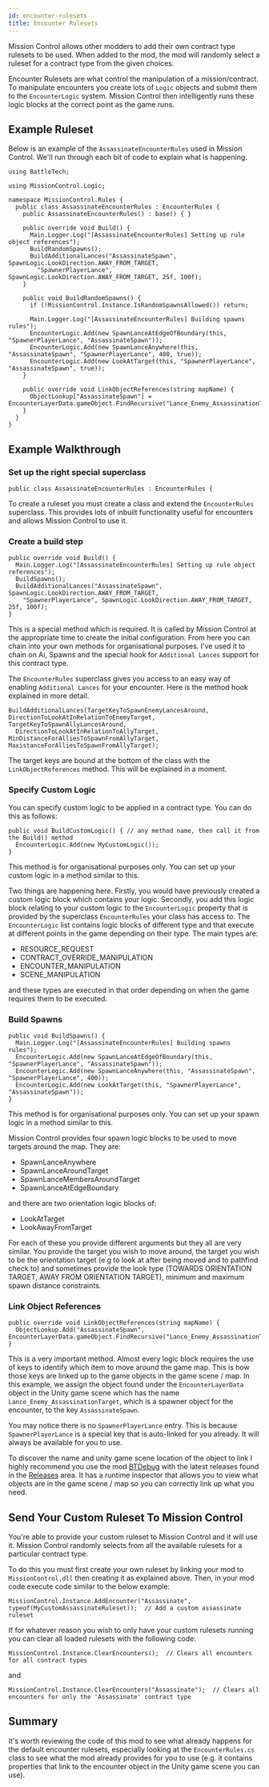 ```yaml
---
id: encounter-rulesets
title: Encounter Rulesets
---
```


Mission Control allows other modders to add their own contract type rulesets to be used. When added to the mod, the mod will randomly select a ruleset for a contract type from the given choices.

Encounter Rulesets are what control the manipulation of a mission/contract. To manipulate encounters you create lots of `Logic` objects and submit them to the `EncounterLogic` system. Mission Control then intelligently runs these logic blocks at the correct point as the game runs.

## Example Ruleset

Below is an example of the `AssassinateEncounterRules` used in Mission Control. We'll run through each bit of code to explain what is happening.

```clike
using BattleTech;

using MissionControl.Logic;

namespace MissionControl.Rules {
  public class AssassinateEncounterRules : EncounterRules {
    public AssassinateEncounterRules() : base() { }

    public override void Build() {
      Main.Logger.Log("[AssassinateEncounterRules] Setting up rule object references");
      BuildRandomSpawns();
      BuildAdditionalLances("AssassinateSpawn", SpawnLogic.LookDirection.AWAY_FROM_TARGET,
        "SpawnerPlayerLance", SpawnLogic.LookDirection.AWAY_FROM_TARGET, 25f, 100f);
    }

    public void BuildRandomSpawns() {
      if (!MissionControl.Instance.IsRandomSpawnsAllowed()) return;

      Main.Logger.Log("[AssassinateEncounterRules] Building spawns rules");
      EncounterLogic.Add(new SpawnLanceAtEdgeOfBoundary(this, "SpawnerPlayerLance", "AssassinateSpawn"));
      EncounterLogic.Add(new SpawnLanceAnywhere(this, "AssassinateSpawn", "SpawnerPlayerLance", 400, true));
      EncounterLogic.Add(new LookAtTarget(this, "SpawnerPlayerLance", "AssassinateSpawn", true));
    }

    public override void LinkObjectReferences(string mapName) {
      ObjectLookup["AssassinateSpawn"] = EncounterLayerData.gameObject.FindRecursive("Lance_Enemy_AssassinationTarget");
    }
  }
}
```

## Example Walkthrough

### Set up the right special superclass

```clike
public class AssassinateEncounterRules : EncounterRules {
```

To create a ruleset you must create a class and extend the `EncounterRules` superclass. This provides lots of inbuilt functionality useful for encounters and allows Mission Control to use it.

### Create a build step

```clike
public override void Build() {
  Main.Logger.Log("[AssassinateEncounterRules] Setting up rule object references");
  BuildSpawns();
  BuildAdditionalLances("AssassinateSpawn", SpawnLogic.LookDirection.AWAY_FROM_TARGET,
    "SpawnerPlayerLance", SpawnLogic.LookDirection.AWAY_FROM_TARGET, 25f, 100f);
}
```

This is a special method which is required. It is called by Mission Control at the appropriate time to create the initial configuration. From here you can chain into your own methods for organisational purposes. I've used it to chain on Ai, Spawns and the special hook for `Additional Lances` support for this contract type.

The `EncounterRules` superclass gives you access to an easy way of enabling `Additional Lances` for your encounter. Here is the method hook explained in more detail.

```clike
BuildAdditionalLances(TargetKeyToSpawnEnemyLancesAround, DirectionToLookAtInRelationToEnemyTarget, TargetKeyToSpawnAllyLancesAround,
  DirectionToLookAtInRelationToAllyTarget, MinDistanceForAlliesToSpawnFromAllyTarget, MaxistanceForAlliesToSpawnFromAllyTarget);
```

The target keys are bound at the bottom of the class with the `LinkObjectReferences` method. This will be explained in a moment.

### Specify Custom Logic

You can specify custom logic to be applied in a contract type. You can do this as follows:

```clike
public void BuildCustomLogic() { // any method name, then call it from the Build() method
  EncounterLogic.Add(new MyCustomLogic());
}
```

This method is for organisational purposes only. You can set up your custom logic in a method similar to this.

Two things are happening here. Firstly, you would have previously created a custom logic block which contains your logic. Secondly, you add this logic block relating to your custom logic to the `EncounterLogic` property that is provided by the superclass `EncounterRules` your class has access to. The `EncounterLogic` list contains logic blocks of different type and that execute at different points in the game depending on their type. The main types are:

- RESOURCE_REQUEST
- CONTRACT_OVERRIDE_MANIPULATION
- ENCOUNTER_MANIPULATION
- SCENE_MANIPULATION

and these types are executed in that order depending on when the game requires them to be executed.

### Build Spawns

```clike
public void BuildSpawns() {
  Main.Logger.Log("[AssassinateEncounterRules] Building spawns rules");
  EncounterLogic.Add(new SpawnLanceAtEdgeOfBoundary(this, "SpawnerPlayerLance", "AssassinateSpawn"));
  EncounterLogic.Add(new SpawnLanceAnywhere(this, "AssassinateSpawn", "SpawnerPlayerLance", 400));
  EncounterLogic.Add(new LookAtTarget(this, "SpawnerPlayerLance", "AssassinateSpawn"));
}
```

This method is for organisational purposes only. You can set up your spawn logic in a method similar to this.

Mission Control provides four spawn logic blocks to be used to move targets around the map. They are:

- SpawnLanceAnywhere
- SpawnLanceAroundTarget
- SpawnLanceMembersAroundTarget
- SpawnLanceAtEdgeBoundary

and there are two orientation logic blocks of:

- LookAtTarget
- LookAwayFromTarget

For each of these you provide different arguments but they all are very similar. You provide the target you wish to move around, the target you wish to be the orientation target (e.g to look at after being moved and to pathfind check to) and sometimes provide the look type (TOWARDS ORIENTATION TARGET, AWAY FROM ORIENTATION TARGET), minimum and maximum spawn distance constraints.

### Link Object References

```clike
public override void LinkObjectReferences(string mapName) {
  ObjectLookup.Add("AssassinateSpawn", EncounterLayerData.gameObject.FindRecursive("Lance_Enemy_AssassinationTarget"));
}
```

This is a very important method. Almost every logic block requires the use of keys to identify which item to move around the game map. This is how those keys are linked up to the game objects in the game scene / map. In this example, we assign the object found under the `EncounterLayerData` object in the Unity game scene which has the name `Lance_Enemy_AssassinationTarget`, which is a spawner object for the encounter, to the key `AssassinateSpawn`.

You may notice there is no `SpawnerPlayerLance` entry. This is because `SpawnerPlayerLance` is a special key that is auto-linked for you already. It will always be available for you to use.

To discover the name and unity game scene location of the object to link I highly recommend you use the mod [BTDebug](https://github.com/CWolfs/BTDebug) with the latest releases found in the [Releases](https://github.com/CWolfs/BTDebug/releases) area. It has a runtime inspector that allows you to view what objects are in the game scene / map so you can correctly link up what you need.

## Send Your Custom Ruleset To Mission Control

You're able to provide your custom ruleset to Mission Control and it will use it. Mission Control randomly selects from all the available rulesets for a particular contract type.

To do this you must first create your own ruleset by linking your mod to `MissionControl.dll` then creating it as explained above. Then, in your mod code execute code similar to the below example:

```clike
MissionControl.Instance.AddEncounter("Assassinate", typeof(MyCustomAssassinateRuleset));  // Add a custom assassinate ruleset
```

If for whatever reason you wish to only have your custom rulesets running you can clear all loaded rulesets with the following code:

```clike
MissionControl.Instance.ClearEncounters();  // Clears all encounters for all contract types
```

and

```clike
MissionControl.Instance.ClearEncounters("Assassinate");  // Clears all encounters for only the 'Assassinate' contract type
```

## Summary

It's worth reviewing the code of this mod to see what already happens for the default encounter rulesets, especially looking at the `EncounterRules.cs` class to see what the mod already provides for you to use (e.g. it contains properties that link to the encounter object in the Unity game scene you can use).
